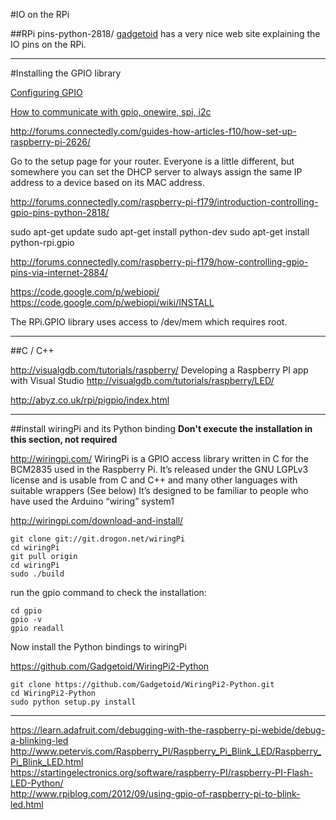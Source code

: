 #IO on the RPi

##RPi pins-python-2818/
[gadgetoid](http://pi.gadgetoid.com/pinout/pin8_gpio14) has a very nice web site explaining the IO pins on the RPi.

  
    
    
--------------------------------------------------
#Installing the GPIO  library
    
[Configuring GPIO](https://learn.adafruit.com/adafruits-raspberry-pi-lesson-4-gpio-setup/configuring-gpio)

[How to communicate with gpio, onewire, spi, i2c](http://pi-io.com/how-to/173-2/)

<http://forums.connectedly.com/guides-how-articles-f10/how-set-up-raspberry-pi-2626/>

Go to the setup page for your router. Everyone is a little different, but somewhere you can set the DHCP server to always assign the same IP address to a device based on its MAC address. 


<http://forums.connectedly.com/raspberry-pi-f179/introduction-controlling-gpio-pins-python-2818/>

sudo apt-get update
sudo apt-get install python-dev
sudo apt-get install python-rpi.gpio

<http://forums.connectedly.com/raspberry-pi-f179/how-controlling-gpio-pins-via-internet-2884/>

<https://code.google.com/p/webiopi/>
<https://code.google.com/p/webiopi/wiki/INSTALL>

The RPi.GPIO library uses access to /dev/mem which requires root. 

------------------------------------------------------------------------
##C / C++

http://visualgdb.com/tutorials/raspberry/  Developing a Raspberry PI app with Visual Studio
http://visualgdb.com/tutorials/raspberry/LED/

http://abyz.co.uk/rpi/pigpio/index.html


-----------------------------------------------------------------


##install wiringPi and its Python binding
__Don't execute the installation in this section, not required__

<http://wiringpi.com/> WiringPi is a GPIO access library written in C for the BCM2835 used in the Raspberry Pi. It’s released under the GNU LGPLv3 license and is usable from C and C++ and many other languages with suitable wrappers (See below) It’s designed to be familiar to people who have used the Arduino “wiring” system1

<http://wiringpi.com/download-and-install/>

	git clone git://git.drogon.net/wiringPi
	cd wiringPi
	git pull origin
	cd wiringPi
	sudo ./build

run the gpio command to check the installation:

	cd gpio
	gpio -v
	gpio readall

Now install the Python bindings to wiringPi

<https://github.com/Gadgetoid/WiringPi2-Python>

    git clone https://github.com/Gadgetoid/WiringPi2-Python.git
    cd WiringPi2-Python
    sudo python setup.py install    
    
  -------------------------------------------------------------------
  
https://learn.adafruit.com/debugging-with-the-raspberry-pi-webide/debug-a-blinking-led  
http://www.petervis.com/Raspberry_PI/Raspberry_Pi_Blink_LED/Raspberry_Pi_Blink_LED.html  
https://startingelectronics.org/software/raspberry-PI/raspberry-PI-Flash-LED-Python/  
http://www.rpiblog.com/2012/09/using-gpio-of-raspberry-pi-to-blink-led.html   
  